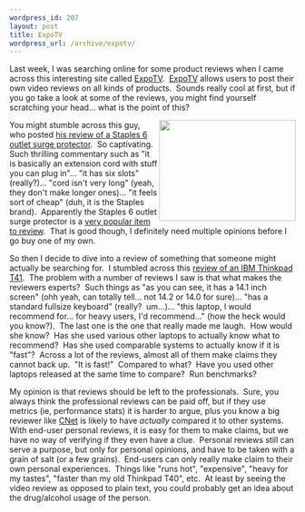 ```yaml
--- 
wordpress_id: 207
layout: post
title: ExpoTV
wordpress_url: /archive/expotv/
---
```


<p>Last week, I was searching online for some product reviews when I came across this interesting site called <a href="http://www.expotv.com/">ExpoTV</a>.&nbsp; <a href="http://www.expotv.com/">ExpoTV</a> allows users to post their own video reviews on all kinds of products.&nbsp; Sounds really cool at first, but if you go take a look at some of the reviews, you might find yourself scratching your head... what is the point of this?</p> <p><a href="http://qgyen.net/images/ExpoTV_C89A/brainsurge3.jpg"><img style="border-top-width:0px;border-left-width:0px;border-bottom-width:0px;border-right-width:0px;" height="178" src="http://qgyen.net/images/ExpoTV_C89A/brainsurge_thumb1.jpg" width="240" align="right" border="0"></a> You might stumble across this guy, who posted <a href="http://www.expotv.com/videos/Other/Staples_6_Outlet_Strip_Surge_Protector/72,8602/">his review of a Staples 6 outlet surge protector</a>.&nbsp; So captivating.&nbsp; Such thrilling commentary such as "it is basically an extension cord with stuff you can plug in"... "it has six slots" (really?)... "cord isn't very long" (yeah, they don't make longer ones)... "it feels sort of cheap" (duh, it is the Staples brand).&nbsp; Apparently the Staples 6 outlet surge protector is a <a href="http://www.expotv.com/videos/Other/Staples_6_outlet_strip_surge_protector/72,8588/">very popular item to review</a>.&nbsp; That is good though, I definitely need multiple opinions before I go buy one of my own.</p> <p>So then I decide to dive into a review of something that someone might actually be searching for.&nbsp; I stumbled across this <a href="http://www.expotv.com/videos/Laptops/IBM_Thinkpad_T41_Laptop_review/45,7885/">review of an IBM Thinkpad T41</a>.&nbsp; The problem with a number of reviews I saw is that what makes the reviewers experts?&nbsp; Such things as "as you can see, it has a 14.1 inch screen" (ohh yeah, can totally tell... not 14.2 or 14.0 for sure)... "has a standard fullsize keyboard" (really?&nbsp; um...)... "this laptop, I would recommend for... for heavy users, I'd recommend..." (how the heck would you know?).&nbsp; The last one is the one that really made me laugh.&nbsp; How would she know?&nbsp; Has she used various other laptops to actually know what to recommend?&nbsp; Has she used comparable systems to actually know if it is "fast"?&nbsp; Across a lot of the reviews, almost all of them make claims they cannot back up.&nbsp; "It is fast!"&nbsp; Compared to what?&nbsp; Have you used other laptops released at the same time to compare?&nbsp; Run benchmarks?</p> <p>My opinion is that reviews should be left to the professionals.&nbsp; Sure, you always think the professional reviews can be paid off, but if they use metrics (ie, performance stats) it is harder to argue, plus you know a big reviewer like <a href="http://www.cnet.com/">CNet</a> is likely to have <em>actually</em> compared it to other systems.&nbsp; With end-user personal reviews, it is easy for them to make claims, but we have no way of verifying if they even have a clue.&nbsp; Personal reviews still can serve a purpose, but only for personal opinions, and have to be taken with a grain of salt (or a few grains).&nbsp; End-users can only really make claim to their own personal experiences.&nbsp; Things like "runs hot", "expensive", "heavy for my tastes", "faster than my old Thinkpad T40", etc.&nbsp; At least by seeing the video review as opposed to plain text, you could probably get an idea about the drug/alcohol usage of the person.</p>
         
